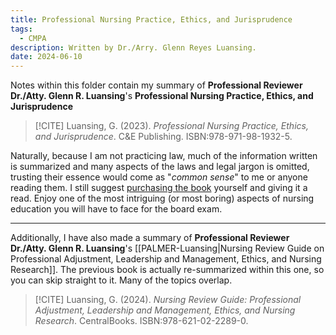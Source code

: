 ```yaml
---
title: Professional Nursing Practice, Ethics, and Jurisprudence
tags:
  - CMPA
description: Written by Dr./Arry. Glenn Reyes Luansing.
date: 2024-06-10
---
```

Notes within this folder contain my summary of **Professional Reviewer Dr./Atty. Glenn R. Luansing**'s **Professional Nursing Practice, Ethics, and Jurisprudence**
>[!CITE] 
>Luansing, G. (2023). *Professional Nursing Practice, Ethics, and Jurisprudence*. C&E Publishing. ISBN:978-971-98-1932-5.

Naturally, because I am not practicing law, much of the information written is summarized and many aspects of the laws and legal jargon is omitted, trusting their essence would come as "*common sense*" to me or anyone reading them. I still suggest [purchasing the book](https://cebookshop.com/product/8049145) yourself and giving it a read. Enjoy one of the most intriguing (or most boring) aspects of nursing education you will have to face for the board exam.
___
Additionally, I have also made a summary of **Professional Reviewer Dr./Atty. Glenn R. Luansing**'s [[PALMER-Luansing|Nursing Review Guide on Professional Adjustment, Leadership and Management, Ethics, and Nursing Research]].  The previous book is actually re-summarized within this one, so you can skip straight to it. Many of the topics overlap.
>[!CITE] 
>Luansing, G. (2024). *Nursing Review Guide: Professional Adjustment, Leadership and Management, Ethics, and Nursing Research*. CentralBooks. ISBN:978-621-02-2289-0.
